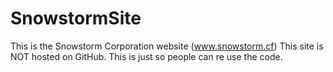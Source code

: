 # SnowstormSite
This is the Snowstorm Corporation website (www.snowstorm.cf) This site is NOT hosted on GitHub. This is just so people can re use the code.
